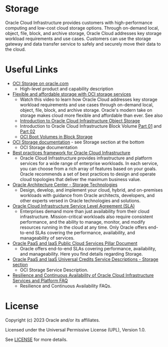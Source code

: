 # Storage

Oracle Cloud Infrastructure provides customers with high-performance computing and low-cost cloud storage options. Through on-demand local, object, file, block, and archive storage, Oracle Cloud addresses key storage workload requirements and use cases. Customers can use the storage gateway and data transfer service to safely and securely move their data to the cloud.

# Useful Links

- [OCI Storage on oracle.com](https://www.oracle.com/cloud/storage/)
  - High-level product and capability description
- [Flexible and affordable storage with OCI storage services](https://www.youtube.com/watch?v=egD81gqdQQc)
  - Watch this video to learn how Oracle Cloud addresses key storage workload requirements and use cases through on-demand local, object, file, block, and archive storage. Oracle's modern take on storage makes cloud more flexible and affordable than ever. See also
   - [Introduction to Oracle Cloud Infrastructure Object Storage](https://www.youtube.com/watch?v=IePCpBGza0k&list=PLKCk3OyNwIzuLkHKOnnFt9QwHu2cDqcoX&index=12)
   - Introduction to Oracle Cloud Infrastructure Block Volume [Part 01](https://www.youtube.com/watch?v=rNrBxdDC8vc&list=PLKCk3OyNwIzuLkHKOnnFt9QwHu2cDqcoX&index=16) and [Part 02](https://www.youtube.com/watch?v=ldZDySWv8sw&list=PLKCk3OyNwIzuLkHKOnnFt9QwHu2cDqcoX&index=17)
   - [OCI Boot Volumes in Block Storage](https://www.youtube.com/watch?v=HqpzcxaiK5A&list=PLKCk3OyNwIzuLkHKOnnFt9QwHu2cDqcoX&index=26)
- [OCI Storage documentation](https://docs.oracle.com/en-us/iaas/Content/home.htm) - see Storage section at the bottom
  - OCI Storage documentation
- [Best practices framework for Oracle Cloud Infrastructure](https://docs.oracle.com/en/solutions/oci-best-practices/index.html)
  - Oracle Cloud Infrastructure provides infrastructure and platform services for a wide range of enterprise workloads. In each service, you can choose from a rich array of features based on your goals. Oracle recommends a set of best practices to design and operate cloud topologies that deliver the maximum business value.
- [Oracle Architecture Center - Storage Technologies](https://docs.oracle.com/solutions/?q=&cType=reference-architectures&technologies=storage&sort=date-desc&lang=en)
  - Design, develop, and implement your cloud, hybrid, and on-premises workloads with guidance from Oracle architects, developers, and other experts versed in Oracle technologies and solutions.
- [Oracle Cloud Infrastructure Service Level Agreement (SLA)](https://www.oracle.com/cloud/sla/)
  - Enterprises demand more than just availability from their cloud infrastructure. Mission-critical workloads also require consistent performance, and the ability to manage, monitor, and modify resources running in the cloud at any time. Only Oracle offers end-to-end SLAs covering the performance, availability, and manageability of services.
- [Oracle PaaS and IaaS Public Cloud Services Pillar Document](https://www.oracle.com/assets/paas-iaas-pub-cld-srvs-pillar-4021422.pdf)
  - Oracle offers end-to-end SLAs covering performance, availability, and manageability. Here you find details regarding Storage.
- [Oracle PaaS and IaaS Universal Credits Service Descriptions - Storage section](https://www.oracle.com/us/corporate/contracts/paas-iaas-universal-credits-3940775.pdf)
  - OCI Storage Service Description.
- [Resilience and Continuous Availability of Oracle Cloud Infrastructure Services and Platform FAQ](https://www.oracle.com/cloud/iaas/faq.html)
  - Resilience and Continuous Availability FAQs.


# License

Copyright (c) 2023 Oracle and/or its affiliates.

Licensed under the Universal Permissive License (UPL), Version 1.0.

See [LICENSE](https://github.com/oracle-devrel/technology-engineering/blob/folder-structure/LICENSE) for more details.
